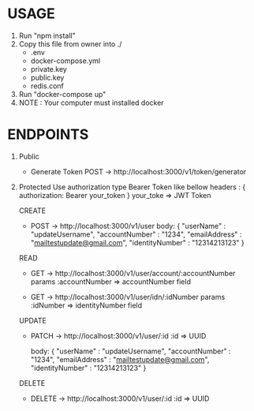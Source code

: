 # USAGE
  1. Run "npm install"
  2. Copy this file from owner into ./ 
     -  .env
     -  docker-compose.yml
     -  private.key
     -  public.key
     -  redis.conf
  3. Run "docker-compose up"
  4. NOTE : 
  Your computer must installed docker

# ENDPOINTS 
1. Public
   - Generate Token
   POST -> http://localhost:3000/v1/token/generator
3. Protected
   Use authorization type Bearer Token
   like bellow
   headers : {
      authorization: Bearer your_token
   }
   your_toke => JWT Token
   
   CREATE
   - POST -> http://localhost:3000/v1/user
     body:
     {
        "userName" : "updateUsername",
        "accountNumber" : "1234",
        "emailAddress" : "mailtestupdate@gmail.com",
        "identityNumber" : "12314213123" 
     }
     
   READ
   - GET -> http://localhost:3000/v1/user/account/:accountNumber
     params :accountNumber => accountNumber field
     
   - GET -> http://localhost:3000/v1/user/idn/:idNumber
     params :idNumber => identityNumber field
     
   UPDATE
   - PATCH -> http://localhost:3000/v1/user/:id
     :id => UUID
     
     body:
     {
        "userName" : "updateUsername",
        "accountNumber" : "1234",
        "emailAddress" : "mailtestupdate@gmail.com",
        "identityNumber" : "12314213123" 
     }
     
   DELETE
   - DELETE -> http://localhost:3000/v1/user/:id
     :id => UUID

